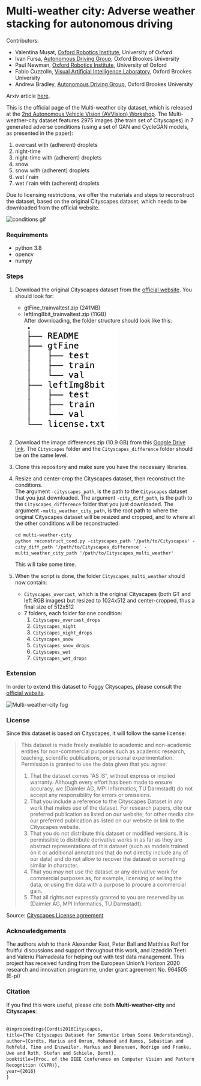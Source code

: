 # Multi-weather city: Adverse weather stacking for autonomous driving

Contributors:
- Valentina Mușat, [Oxford Robotics Institute](https://ori.ox.ac.uk/), University of Oxford
- Ivan Fursa, [Autonomous Driving Group](https://www.brookes.ac.uk/Research/Units/TDE/Groups/Autonomous-Driving-and-Intelligent-Transport/), Oxford Brookes University
- Paul Newman, [Oxford Robotics Institute](https://ori.ox.ac.uk/), University of Oxford
- Fabio Cuzzolin, [Visual Artificial Intelligence Laboratory](https://cms.brookes.ac.uk/staff/FabioCuzzolin/), Oxford Brookes University
- Andrew Bradley, [Autonomous Driving Group](https://www.brookes.ac.uk/Research/Units/TDE/Groups/Autonomous-Driving-and-Intelligent-Transport/), Oxford Brookes University

Arxiv article [here](add_link).

This is the official page of the Multi-weather city dataset, which is released at the [2nd Autonomous Vehicle Vision (AVVision) Workshop](https://avvision.xyz/iccv21/). 
The Multi-weather-city dataset features 2975 images (the train set of Cityscapes) in 7 generated adverse conditions (using a set of GAN and CycleGAN models, as presented in the paper):
1. overcast with (adherent) droplets
2. night-time
3. night-time with (adherent) droplets
4. snow
5. snow with (adherent) droplets
6. wet / rain
7. wet / rain with (adherent) droplets

Due to licensing restrictions, we offer the materials and steps to reconstruct the dataset, based on the original Cityscapes dataset, which needs to be downloaded from the official website. 

![conditions gif](conditions.gif)

### Requirements
- python 3.8
- opencv
- numpy


### Steps

1. Download the original Cityscapes dataset from the [official website](https://www.cityscapes-dataset.com/). You should look for:
    - gtFine_trainvaltest.zip (241MB)
    - leftImg8bit_trainvaltest.zip (11GB)<br/>
After downloading, the folder structure should look like this:<br/>
![Cityscapes tree structure](tree_cityscapes.png)

2. Download the image differences zip (10.9 GB) from this [Google Drive link](https://drive.google.com/file/d/1AQ_zt6PLMV4myHXL5wSFkQwIahL8OPoV/view?usp=sharing). The ```Cityscapes``` folder and the ```Cityscapes_difference``` folder should be on the same level.
3. Clone this repository and make sure you have the necessary libraries.
4. Resize and center-crop the Cityscapes dataset, then reconstruct the conditions.<br/>
The argument ```-cityscapes_path```, is the path to the ```Cityscapes``` dataset that you just downloaded. The argument ```-city_diff_path```, is the path to the ```Cityscapes_difference``` folder that you just downloaded. The argument ```-multi_weather_city_path```, is the root path to where the original Cityscapes dataset will be resized and cropped, and to where all the other conditions will be reconstructed.
    ```
    cd multi-weather-city
    python reconstruct_cond.py -cityscapes_path '/path/to/Cityscapes' -city_diff_path '/path/to/Cityscapes_difference' -multi_weather_city_path '/path/to/Cityscapes_multi_weather'
    ```
    This will take some time.
5. When the script is done, the folder ```Cityscapes_multi_weather``` should now contain:
    - ```Cityscapes_overcast```, which is the original Cityscapes (both GT and left RGB images) but resized to 1024x512 and center-cropped, thus a final size of 512x512
    - 7 folders, each folder for one condition:
        1. ```Cityscapes_overcast_drops```
        2. ```Cityscapes_night```
        3. ```Cityscapes_night_drops```
        4. ```Cityscapes_snow```
        5. ```Cityscapes_snow_drops```
        6. ```Cityscapes_wet```
        7. ```Cityscapes_wet_drops```

### Extension
In order to extend  this dataset to Foggy Cityscapes, please consult the [official website](https://people.ee.ethz.ch/~csakarid/SFSU_synthetic/).

![Multi-weather-city fog](all_conditions.png)

### License
Since this dataset is based on Cityscapes, it will follow the same license:

>This dataset is made freely available to academic and non-academic entities for non-commercial purposes such as academic research, teaching, scientific publications, or personal experimentation. Permission is granted to use the data given that you agree:
>1. That the dataset comes “AS IS”, without express or implied warranty. Although every effort has been made to ensure accuracy, we (Daimler AG, MPI Informatics, TU Darmstadt) do not accept any responsibility for errors or omissions.
>2. That you include a reference to the Cityscapes Dataset in any work that makes use of the dataset. For research papers, cite our preferred publication as listed on our website; for other media cite our preferred publication as listed on our website or link to the Cityscapes website.
>3. That you do not distribute this dataset or modified versions. It is permissible to distribute derivative works in as far as they are abstract representations of this dataset (such as models trained on it or additional annotations that do not directly include any of our data) and do not allow to recover the dataset or something similar in character.
>4. That you may not use the dataset or any derivative work for commercial purposes as, for example, licensing or selling the data, or using the data with a purpose to procure a commercial gain.
>5. That all rights not expressly granted to you are reserved by us (Daimler AG, MPI Informatics, TU Darmstadt).

Source: [Cityscapes License agreement](https://www.cityscapes-dataset.com/license/)

### Acknowledgements
The authors wish to thank Alexander Rast, Peter Ball and Matthias Rolf for fruitful discussions and support throughout this work, and Izzeddin Teeti and Valeriu Plamadeala for helping out with test data management. This project has received funding from the European Union’s Horizon 2020 research and innovation programme, under grant agreement No. 964505 (E-pi)

### Citation
If you find this work useful, please cite both **Multi-weather-city** and **Cityscapes**:
```

@inproceedings{Cordts2016Cityscapes,
title={The Cityscapes Dataset for Semantic Urban Scene Understanding},
author={Cordts, Marius and Omran, Mohamed and Ramos, Sebastian and Rehfeld, Timo and Enzweiler, Markus and Benenson, Rodrigo and Franke, Uwe and Roth, Stefan and Schiele, Bernt},
booktitle={Proc. of the IEEE Conference on Computer Vision and Pattern Recognition (CVPR)},
year={2016}
}
```



